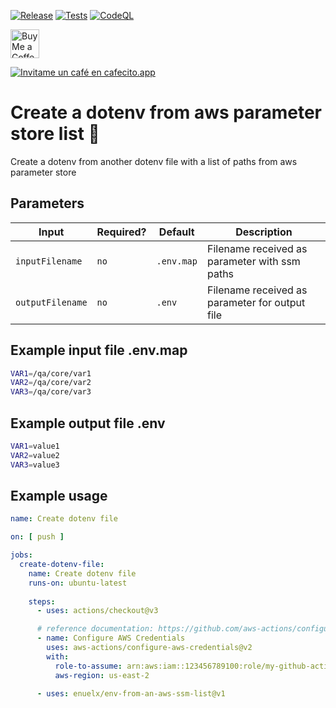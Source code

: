 [![Release](https://img.shields.io/github/v/release/enuelx/action-env-from-an-aws-ssm-list?label=Release&logo=github)](https://github.com/enuelx/action-env-from-an-aws-ssm-list/releases/latest) 
[![Tests](https://img.shields.io/github/actions/workflow/status/enuelx/action-env-from-an-aws-ssm-list/test.yml?label=Tests&logo=github)](https://github.com/enuelx/action-env-from-an-aws-ssm-list/actions/workflows/test.yml)
[![CodeQL](https://img.shields.io/github/actions/workflow/status/enuelx/action-env-from-an-aws-ssm-list/codeql-analysis.yml?label=CodeQL&logo=github)](https://github.com/enuelx/action-env-from-an-aws-ssm-list/actions/workflows/codeql-analysis.yml)

<a href='https://ko-fi.com/enuelx' target='_blank'><img height='35' style='border:0px;height:46px;' src='https://az743702.vo.msecnd.net/cdn/kofi3.png?v=0' border='0' alt='Buy Me a Coffee at ko-fi.com' />

[![Invitame un café en cafecito.app](https://cdn.cafecito.app/imgs/buttons/button_3.svg)](https://cafecito.app/enuelx)

# Create a dotenv from aws parameter store list :rocket:

Create a dotenv from another dotenv file with a list of paths from aws parameter store

## Parameters

| Input | Required? | Default | Description |
| ----- | --------- | ------- | ----------- |
| `inputFilename` | `no` | `.env.map` | Filename received as parameter with ssm paths |
| `outputFilename` | `no` | `.env` | Filename received as parameter for output file |

## Example input file .env.map

```sh
VAR1=/qa/core/var1
VAR2=/qa/core/var2
VAR3=/qa/core/var3
```

## Example output file .env

```sh
VAR1=value1
VAR2=value2
VAR3=value3
```

## Example usage

```yaml
name: Create dotenv file

on: [ push ]

jobs:
  create-dotenv-file:
    name: Create dotenv file
    runs-on: ubuntu-latest
    
    steps:
      - uses: actions/checkout@v3

      # reference documentation: https://github.com/aws-actions/configure-aws-credentials
      - name: Configure AWS Credentials
        uses: aws-actions/configure-aws-credentials@v2
        with:
          role-to-assume: arn:aws:iam::123456789100:role/my-github-actions-role
          aws-region: us-east-2
      
      - uses: enuelx/env-from-an-aws-ssm-list@v1
```
